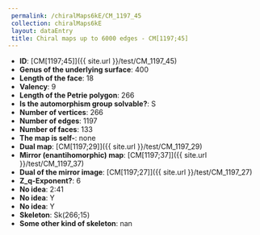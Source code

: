 ```yaml
--- 
 permalink: /chiralMaps6kE/CM_1197_45 
 collection: chiralMaps6kE
 layout: dataEntry
 title: Chiral maps up to 6000 edges - CM[1197;45]
---
```


- **ID**: [CM[1197;45]]({{ site.url }}/test/CM_1197_45)
- **Genus of the underlying surface**: 400
- **Length of the face**: 18
- **Valency**: 9
- **Length of the Petrie polygon**: 266
- **Is the automorphism group solvable?**: S
- **Number of vertices**: 266
- **Number of edges**: 1197
- **Number of faces**: 133
- **The map is self-**: none
- **Dual map**: [CM[1197;29]]({{ site.url }}/test/CM_1197_29)
- **Mirror (enantihomorphic) map**: [CM[1197;37]]({{ site.url }}/test/CM_1197_37)
- **Dual of the mirror image**: [CM[1197;27]]({{ site.url }}/test/CM_1197_27)
- **Z_q-Exponent?**: 6
- **No idea**:  2:41
- **No idea**: Y
- **No idea**: Y
- **Skeleton**: Sk(266;15)
- **Some other kind of skeleton**: nan
